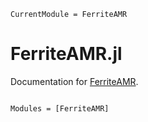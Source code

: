 ```@meta
CurrentModule = FerriteAMR
```

# FerriteAMR.jl

Documentation for [FerriteAMR](https://github.com/bplcn/FerriteAMR.jl).

```@index
```

```@autodocs
Modules = [FerriteAMR]
```
